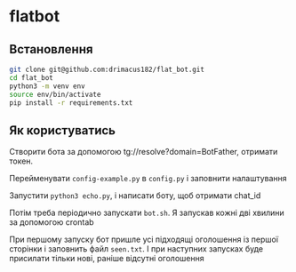# flatbot

## Встановлення
```sh
git clone git@github.com:drimacus182/flat_bot.git
cd flat_bot
python3 -m venv env
source env/bin/activate
pip install -r requirements.txt
```

## Як користуватись 
Створити бота за допомогою tg://resolve?domain=BotFather, отримати токен.

Перейменувати ```config-example.py``` в ```config.py``` і заповнити налаштування

Запустити ```python3 echo.py```, і написати боту, щоб отримати chat_id

Потім треба періодично запускати ```bot.sh```. Я запускав кожні дві хвилини за допомогою crontab

При першому запуску бот пришле усі підходящі оголошення із першої сторінки і заповнить файл ```seen.txt```. 
І при наступних запусках буде присилати тільки нові, раніше відсутні оголошення

